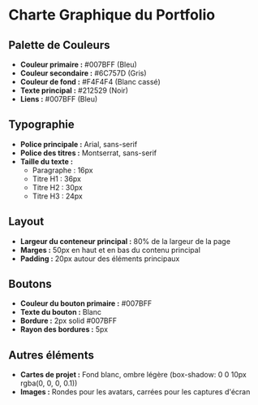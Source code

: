 # Charte Graphique du Portfolio

## Palette de Couleurs

- **Couleur primaire :** #007BFF (Bleu)
- **Couleur secondaire :** #6C757D (Gris)
- **Couleur de fond :** #F4F4F4 (Blanc cassé)
- **Texte principal :** #212529 (Noir)
- **Liens :** #007BFF (Bleu)

## Typographie

- **Police principale :** Arial, sans-serif
- **Police des titres :** Montserrat, sans-serif
- **Taille du texte :**
  - Paragraphe : 16px
  - Titre H1 : 36px
  - Titre H2 : 30px
  - Titre H3 : 24px

## Layout

- **Largeur du conteneur principal :** 80% de la largeur de la page
- **Marges :** 50px en haut et en bas du contenu principal
- **Padding :** 20px autour des éléments principaux

## Boutons

- **Couleur du bouton primaire :** #007BFF
- **Texte du bouton :** Blanc
- **Bordure :** 2px solid #007BFF
- **Rayon des bordures :** 5px

## Autres éléments

- **Cartes de projet :** Fond blanc, ombre légère (box-shadow: 0 0 10px rgba(0, 0, 0, 0.1))
- **Images :** Rondes pour les avatars, carrées pour les captures d'écran
